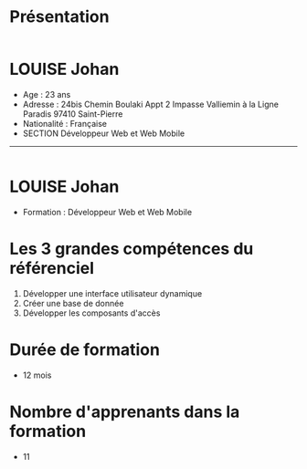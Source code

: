 # Présentation

<a href="https://zupimages.net/viewer.php?id=20/27/zsxs.jpg"><img src="https://zupimages.net/up/20/27/zsxs.jpg" alt="" /></a>

# LOUISE Johan

* Age : 23 ans
* Adresse  : 24bis Chemin Boulaki Appt 2 Impasse Valliemin à la Ligne Paradis 97410 Saint-Pierre
* Nationalité : Française
* SECTION Développeur Web et Web Mobile

----------------------------------------------------------------------------------------------------

<a href="https://zupimages.net/viewer.php?id=20/27/t8xv.jpeg"><img src="https://zupimages.net/up/20/27/t8xv.jpeg" alt="" /></a>

# LOUISE Johan

* Formation : Développeur Web et Web Mobile

# Les 3 grandes compétences du référenciel
1. Développer une interface utilisateur dynamique
2. Créer une base de donnée
3. Développer les composants d'accès

# Durée de formation  
* 12 mois

# Nombre d'apprenants dans la formation
* 11
